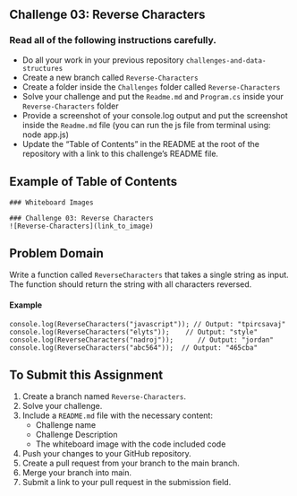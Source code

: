 ## Challenge 03: Reverse Characters

### Read all of the following instructions carefully.

- Do all your work in your previous repository `challenges-and-data-structures`
- Create a new branch called `Reverse-Characters`
- Create a folder inside the `Challenges` folder called `Reverse-Characters`
- Solve your challenge and put the `Readme.md` and `Program.cs` inside your `Reverse-Characters` folder
- Provide a screenshot of your console.log output and put the screenshot inside the `Readme.md` file (you can run the js file from terminal using: node app.js)
- Update the “Table of Contents” in the README at the root of the repository with a link to this challenge’s README file.

## Example of Table of Contents

```
### Whiteboard Images

### Challenge 03: Reverse Characters
![Reverse-Characters](link_to_image)
```

## Problem Domain

Write a function called `ReverseCharacters` that takes a single string as input. The function should return the string with all characters reversed.

#### Example

```
console.log(ReverseCharacters("javascript")); // Output: "tpircsavaj"
console.log(ReverseCharacters("elyts"));    // Output: "style"
console.log(ReverseCharacters("nadroj"));      // Output: "jordan"
console.log(ReverseCharacters("abc564"));  // Output: "465cba"
```

## To Submit this Assignment

1. Create a branch named `Reverse-Characters`.
2. Solve your challenge.
3. Include a `README.md` file with the necessary content:
   - Challenge name
   - Challenge Description
   - The whiteboard image with the code included code
4. Push your changes to your GitHub repository.
5. Create a pull request from your branch to the main branch.
6. Merge your branch into main.
7. Submit a link to your pull request in the submission field.
